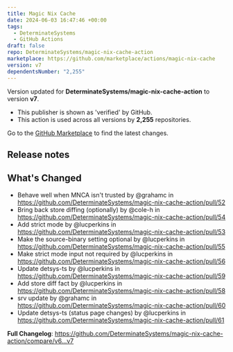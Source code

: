 ```yaml
---
title: Magic Nix Cache
date: 2024-06-03 16:47:46 +00:00
tags:
  - DeterminateSystems
  - GitHub Actions
draft: false
repo: DeterminateSystems/magic-nix-cache-action
marketplace: https://github.com/marketplace/actions/magic-nix-cache
version: v7
dependentsNumber: "2,255"
---
```



Version updated for **DeterminateSystems/magic-nix-cache-action** to version **v7**.
- This publisher is shown as 'verified' by GitHub.
- This action is used across all versions by **2,255** repositories.

Go to the [GitHub Marketplace](https://github.com/marketplace/actions/magic-nix-cache) to find the latest changes.

## Release notes

## What's Changed
* Behave well when MNCA isn't trusted by @grahamc in https://github.com/DeterminateSystems/magic-nix-cache-action/pull/52
* Bring back store diffing (optionally) by @cole-h in https://github.com/DeterminateSystems/magic-nix-cache-action/pull/54
* Add strict mode by @lucperkins in https://github.com/DeterminateSystems/magic-nix-cache-action/pull/53
* Make the source-binary setting optional by @lucperkins in https://github.com/DeterminateSystems/magic-nix-cache-action/pull/55
* Make strict mode input not required by @lucperkins in https://github.com/DeterminateSystems/magic-nix-cache-action/pull/56
* Update detsys-ts by @lucperkins in https://github.com/DeterminateSystems/magic-nix-cache-action/pull/59
* Add store diff fact by @lucperkins in https://github.com/DeterminateSystems/magic-nix-cache-action/pull/58
* srv update by @grahamc in https://github.com/DeterminateSystems/magic-nix-cache-action/pull/60
* Update detsys-ts (status page changes) by @lucperkins in https://github.com/DeterminateSystems/magic-nix-cache-action/pull/61


**Full Changelog**: https://github.com/DeterminateSystems/magic-nix-cache-action/compare/v6...v7
